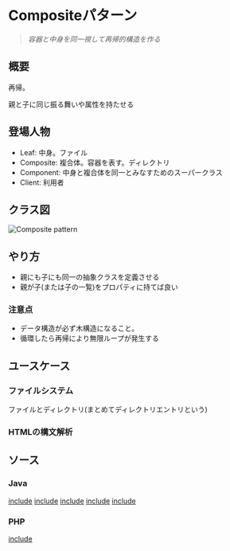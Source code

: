 
# Compositeパターン

> *容器と中身を同一視して再帰的構造を作る*

## 概要

再帰。

親と子に同じ振る舞いや属性を持たせる

## 登場人物

- Leaf: 中身。ファイル
- Composite: 複合体。容器を表す。ディレクトリ
- Component: 中身と複合体を同一とみなすためのスーパークラス
- Client: 利用者

## クラス図

![Composite pattern](https://upload.wikimedia.org/wikipedia/commons/5/5a/Composite_UML_class_diagram_%28fixed%29.svg)

## やり方

- 親にも子にも同一の抽象クラスを定義させる
- 親が子(または子の一覧)をプロパティに持てば良い

### 注意点

- データ構造が必ず木構造になること。
- 循環したら再帰により無限ループが発生する

## ユースケース

### ファイルシステム

ファイルとディレクトリ(まとめてディレクトリエントリという)

### HTMLの構文解析

## ソース

### Java

[include](../../patterns/dpsrc_2009-10-10/src/Composite/Sample/Entry.java)
[include](../../patterns/dpsrc_2009-10-10/src/Composite/Sample/File.java)
[include](../../patterns/dpsrc_2009-10-10/src/Composite/Sample/Directory.java)
[include](../../patterns/dpsrc_2009-10-10/src/Composite/Sample/FileTreatmentException.java)
[include](../../patterns/dpsrc_2009-10-10/src/Composite/Sample/Main.java)

### PHP

[include](../../patterns/Composite/index.php)
